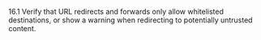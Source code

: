 16.1 Verify that URL redirects and forwards only allow whitelisted destinations, or show a warning when redirecting to potentially untrusted content.